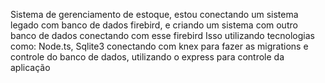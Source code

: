 Sistema de gerenciamento de estoque, estou conectando um sistema legado com banco de dados firebird, e criando um sistema com outro banco de dados conectando com esse firebird
Isso utilizando tecnologias como: Node.ts, Sqlite3 conectando com knex para fazer as migrations e controle do banco de dados, utilizando o express para controle da aplicação 
